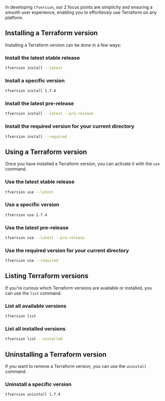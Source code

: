 In developing `tfversion`, our 2 focus points are simplicity and ensuring a smooth user experience, enabling you to effortlessly use Terraform on any platform.

## Installing a Terraform version

Installing a Terraform version can be done in a few ways:

### Install the latest stable release

```sh
tfversion install --latest
```

### Install a specific version

```sh
tfversion install 1.7.4
```

### Install the latest pre-release

```sh
tfversion install --latest --pre-release
```

### Install the required version for your current directory

```sh
tfversion install --required
```

## Using a Terraform version

Once you have installed a Terraform version, you can activate it with the `use` command.

### Use the latest stable release

```sh
tfversion use --latest
```

### Use a specific version

```sh
tfversion use 1.7.4
```

### Use the latest pre-release

```sh
tfversion use --latest --pre-release
```

### Use the required version for your current directory

```sh
tfversion use --required
```

## Listing Terraform versions

If you're curious which Terraform versions are available or installed, you can use the `list` command.

### List all available versions

```sh
tfversion list
```

### List all installed versions

```sh
tfversion list --installed
```

## Uninstalling a Terraform version

If you want to remove a Terraform version, you can use the `uninstall` command.

### Uninstall a specific version

```sh
tfversion uninstall 1.7.4
```
